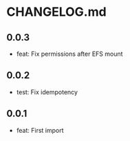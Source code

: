 # CHANGELOG.md

## 0.0.3

* feat: Fix permissions after EFS mount

## 0.0.2

* test: Fix idempotency

## 0.0.1

* feat: First import
